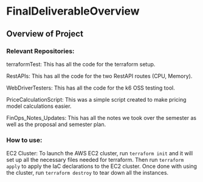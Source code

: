 # FinalDeliverableOverview

## Overview of Project

### Relevant Repositories:

terraformTest: This has all the code for the terraform setup.

RestAPIs: This has all the code for the two RestAPI routes (CPU, Memory).

WebDriverTesters: This has all the code for the k6 OSS testing tool.

PriceCalculationScript: This was a simple script created to make pricing model calculations easier.

FinOps_Notes_Updates: This has all the notes we took over the semester as well as the proposal and semester plan.

### How to use:

EC2 Cluster:
To launch the AWS EC2 cluster, run `terraform init` and it will set up all the necessary files needed for terraform. Then run `terraform apply` to apply the IaC declarations to the EC2 cluster. Once done with using the cluster, run `terraform destroy` to tear down all the instances.
